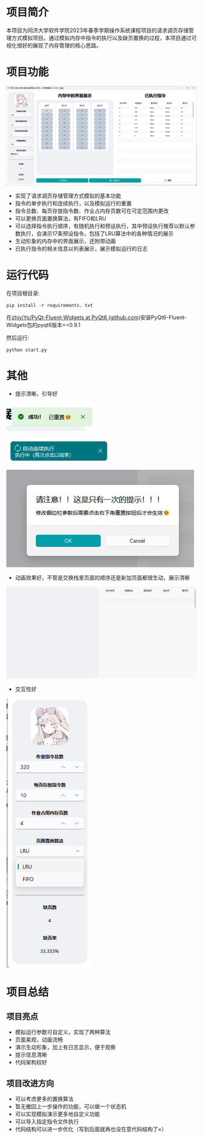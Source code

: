 # 项目简介

本项目为同济大学软件学院2023年春季学期操作系统课程项目的请求调页存储管理方式模拟项目。通过模拟内存中指令的执行以及缺页置换的过程，本项目通过可视化很好的展现了内存管理的核心思路。

# 项目功能

![Untitled](./README.assets/Untitled.png)

- 实现了请求调页存储管理方式模拟的基本功能
- 指令的单步执行和连续执行，以及模拟运行的重置
- 指令总数、每页存放指令数、作业占内存页数可在可定范围内更改
- 可以更换页面置换算法，有FIFO和LRU
- 可以选择指令执行顺序，有随机执行和预设执行，其中预设执行推荐以默认参数执行，会演示17条预设指令，包括了LRU算法中的各种情况的展示
- 生动形象的内存中的界面展示，还附带动画
- 已执行指令的相关信息以列表展示，展示模拟运行的日志

# 运行代码

在项目根目录:

```
pip install -r requirements. txt
```

在[zhiyiYo/PyQt-Fluent-Widgets at PyQt6 (github.com)](https://github.com/zhiyiYo/PyQt-Fluent-Widgets/tree/PyQt6)安装PyQt6-Fluent-Widgets包的pyqt6版本==0.9.1

然后运行:

```
python start.py
```

# 其他

- 提示清晰，引导好

![Untitled](./README.assets/Untitled1.png)

![Untitled](./README.assets/Untitled2.png)

![Untitled](./README.assets/Untitled3.png)

- 动画效果好，不管是交换栈里页面的顺序还是新加页面都很生动，展示清晰

![GIF 2023-5-30 17-01-12.gif](./README.assets/GIF_2023-5-30_17-01-12.gif)

- 交互性好

![Untitled](./README.assets/Untitled4.png)

# 项目总结

## 项目亮点

- 模拟运行参数可自定义，实现了两种算法
- 页面美观，动画流畅
- 演示生动形象，加上有日志显示，便于观察
- 提示信息清晰
- 代码架构较好

## 项目改进方向

- 可以考虑更多的置换算法
- 暂无撤回上一步操作的功能，可以做一个状态机
- 可以实现模拟演示更多地自定义功能
- 可以导入指定指令文件执行
- 代码结构可以进一步优化（写到后面就再也没在意代码结构了×）